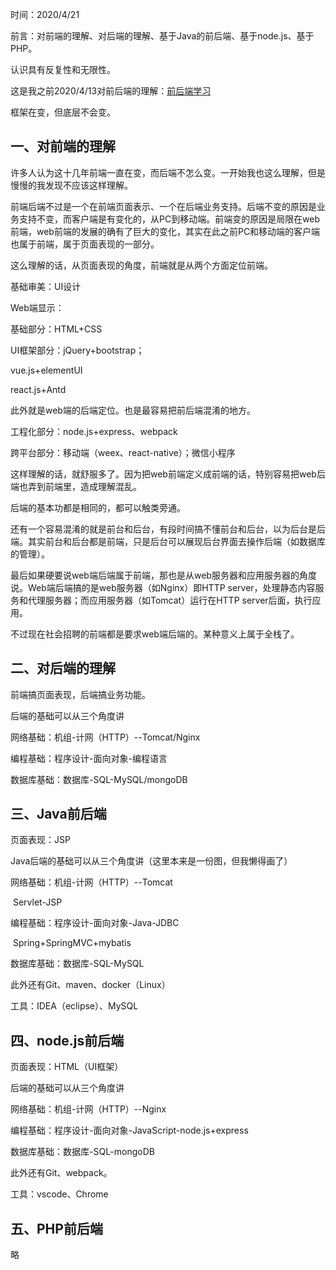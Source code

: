 时间：2020/4/21

前言：对前端的理解、对后端的理解、基于Java的前后端、基于node.js、基于PHP。

认识具有反复性和无限性。

这是我之前2020/4/13对前后端的理解：[前后端学习](https://blog.csdn.net/weixin_42875245/article/details/105484133)

框架在变，但底层不会变。

## 一、对前端的理解

许多人认为这十几年前端一直在变，而后端不怎么变。一开始我也这么理解，但是慢慢的我发现不应该这样理解。

前端后端不过是一个在前端页面表示、一个在后端业务支持。后端不变的原因是业务支持不变，而客户端是有变化的，从PC到移动端。前端变的原因是局限在web前端，web前端的发展的确有了巨大的变化，其实在此之前PC和移动端的客户端也属于前端，属于页面表现的一部分。

这么理解的话，从页面表现的角度，前端就是从两个方面定位前端。

基础审美：UI设计

Web端显示：

基础部分：HTML+CSS

UI框架部分：jQuery+bootstrap；

vue.js+elementUI

react.js+Antd

此外就是web端的后端定位。也是最容易把前后端混淆的地方。

 工程化部分：node.js+express、webpack

 跨平台部分：移动端（weex、react-native）；微信小程序

这样理解的话，就舒服多了。因为把web前端定义成前端的话，特别容易把web后端也弄到前端里，造成理解混乱。

后端的基本功都是相同的，都可以触类旁通。

还有一个容易混淆的就是前台和后台，有段时间搞不懂前台和后台，以为后台是后端。其实前台和后台都是前端，只是后台可以展现后台界面去操作后端（如数据库的管理）。

最后如果硬要说web端后端属于前端，那也是从web服务器和应用服务器的角度说。Web端后端搞的是web服务器（如Nginx）即HTTP server，处理静态内容服务和代理服务器；而应用服务器（如Tomcat）运行在HTTP server后面，执行应用。

不过现在社会招聘的前端都是要求web端后端的。某种意义上属于全栈了。



## 二、对后端的理解

前端搞页面表现，后端搞业务功能。

后端的基础可以从三个角度讲

网络基础：机组-计网（HTTP）--Tomcat/Nginx

编程基础：程序设计-面向对象-编程语言

数据库基础：数据库-SQL-MySQL/mongoDB

## 三、Java前后端

页面表现：JSP

Java后端的基础可以从三个角度讲（这里本来是一份图，但我懒得画了）

   网络基础：机组-计网（HTTP）--Tomcat

​                  Servlet-JSP

   编程基础：程序设计-面向对象-Java-JDBC

​                 Spring+SpringMVC+mybatis

   数据库基础：数据库-SQL-MySQL

此外还有Git、maven、docker（Linux）

工具：IDEA（eclipse）、MySQL

## 四、node.js前后端

页面表现：HTML（UI框架）

后端的基础可以从三个角度讲

   网络基础：机组-计网（HTTP）--Nginx

   编程基础：程序设计-面向对象-JavaScript-node.js+express           

   数据库基础：数据库-SQL-mongoDB

此外还有Git、webpack。

工具：vscode、Chrome

## 五、PHP前后端

略